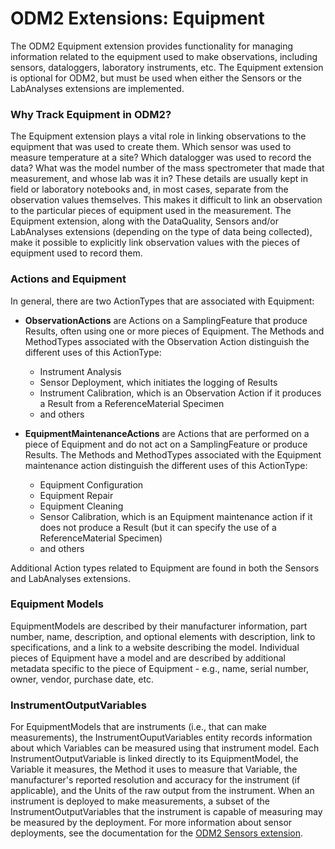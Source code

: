 ODM2 Extensions: Equipment
==========================

The ODM2 Equipment extension provides functionality for managing information related to the equipment used to make observations, including sensors, dataloggers, laboratory instruments, etc.  The Equipment extension is optional for ODM2, but must be used when either the Sensors or the LabAnalyses extensions are implemented. 

### Why Track Equipment in ODM2? ###
The Equipment extension plays a vital role in linking observations to the equipment that was used to create them. Which sensor was used to measure temperature at a site? Which datalogger was used to record the data? What was the model number of the mass spectrometer that made that measurement, and whose lab was it in? These details are usually kept in field or laboratory notebooks and, in most cases, separate from the observation values themselves. This makes it difficult to link an observation to the particular pieces of equipment used in the measurement. The Equipment extension, along with the DataQuality, Sensors and/or LabAnalyses extensions (depending on the type of data being collected), make it possible to explicitly link observation values with the pieces of equipment used to record them.

### Actions and Equipment ###
In general, there are two ActionTypes that are associated with Equipment:

* **ObservationActions** are Actions on a SamplingFeature that produce Results, often using one or more pieces of Equipment. The Methods and MethodTypes associated with the Observation Action distinguish the different uses of this ActionType:
  * Instrument Analysis
  * Sensor Deployment, which initiates the logging of Results
  * Instrument Calibration, which is an Observation Action if it produces a Result from a ReferenceMaterial Specimen
  * and others

* **EquipmentMaintenanceActions** are Actions that are performed on a piece of Equipment and do not act on a SamplingFeature or produce Results.  The Methods and MethodTypes associated with the Equipment maintenance action distinguish the different uses of this ActionType:
  * Equipment Configuration
  * Equipment Repair
  * Equipment Cleaning
  * Sensor Calibration, which is an Equipment maintenance action if it does not produce a Result (but it can specify the use of a ReferenceMaterial Specimen)
  * and others

Additional Action types related to Equipment are found in both the Sensors and LabAnalyses extensions. 

### Equipment Models ###
EquipmentModels are described by their manufacturer information, part number, name, description, and optional elements with description, link to specifications, and a link to a website describing the model. Individual pieces of Equipment have a model and are described by additional metadata specific to the piece of Equipment - e.g., name, serial number, owner, vendor, purchase date, etc.

### InstrumentOutputVariables
For EquipmentModels that are instruments (i.e., that can make measurements), the InstrumentOuputVariables entity records information about which Variables can be measured using that instrument model. Each InstrumentOutputVariable is linked directly to its EquipmentModel, the Variable it measures, the Method it uses to measure that Variable, the manufacturer's reported resolution and accuracy for the instrument (if applicable), and the Units of the raw output from the instrument. When an instrument is deployed to make measurements, a subset of the InstrumentOutputVariables that the instrument is capable of measuring may be measured by the deployment. For more information about sensor deployments, see the documentation for the [ODM2 Sensors extension](ext_Sensors.md).
